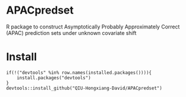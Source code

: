 # APACpredset
R package to construct Asymptotically Probably Approximately Correct (APAC) prediction sets under unknown covariate shift

# Install

```{r}
if(!("devtools" %in% row.names(installed.packages()))){
    install.packages("devtools")
}
devtools::install_github("QIU-Hongxiang-David/APACpredset")
```
